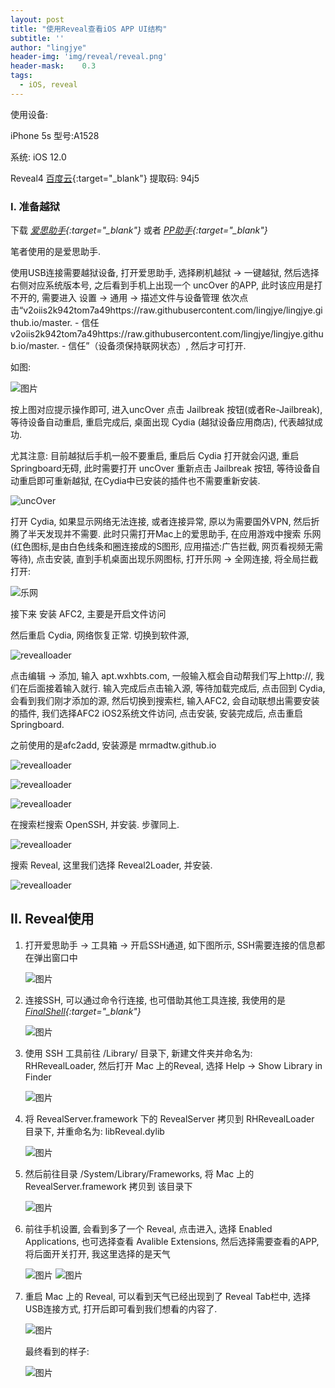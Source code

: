 ```yaml
---
layout: post
title: "使用Reveal查看iOS APP UI结构"
subtitle: ''
author: "lingjye"
header-img: 'img/reveal/reveal.png'
header-mask:	0.3
tags:
  - iOS, reveal
---
```


使用设备:

iPhone 5s 型号:A1528

系统: iOS 12.0

Reveal4 [百度云](https://pan.baidu.com/s/1h-URB9TT2XW4MxJWUkJx6Q){:target="_blank"} 提取码: 94j5

### I. 准备越狱

下载 *[爱思助手](https://www.i4.cn/?utm_source=baidu_pz&tm_class=biaoti){:target="_blank"}* 或者 *[PP助手](https://pro.25pp.com/){:target="_blank"}*

笔者使用的是爱思助手. 

使用USB连接需要越狱设备, 打开爱思助手, 选择刷机越狱 -> 一键越狱, 然后选择右侧对应系统版本号, 之后看到手机上出现一个 uncOver 的APP, 此时该应用是打不开的, 需要进入 设置 -> 通用 -> 描述文件与设备管理 依次点击“v2oiis2k942tom7a49https://raw.githubusercontent.com/lingjye/lingjye.github.io/master. - 信任v2oiis2k942tom7a49https://raw.githubusercontent.com/lingjye/lingjye.github.io/master. - 信任”（设备须保持联网状态）, 然后才可打开.

如图:

![图片](https://raw.githubusercontent.com/lingjye/lingjye.github.io/master/img/reveal/i4-1.png)

按上图对应提示操作即可, 进入uncOver 点击 Jailbreak 按钮(或者Re-Jailbreak), 等待设备自动重启, 重启完成后, 桌面出现 Cydia (越狱设备应用商店), 代表越狱成功. 

尤其注意: 目前越狱后手机一般不要重启, 重启后 Cydia 打开就会闪退, 重启Springboard无碍, 此时需要打开 uncOver 重新点击 Jailbreak 按钮, 等待设备自动重启即可重新越狱, 在Cydia中已安装的插件也不需要重新安装.

![uncOver](https://raw.githubusercontent.com/lingjye/lingjye.github.io/master/img/reveal/i4-2.png)

打开 Cydia, 如果显示网络无法连接, 或者连接异常, 原以为需要国外VPN, 然后折腾了半天发现并不需要. 此时只需打开Mac上的爱思助手, 在应用游戏中搜索 乐网(红色图标,是由白色线条和圈连接成的S图形, 应用描述:广告拦截, 网页看视频无需等待), 点击安装, 直到手机桌面出现乐网图标, 打开乐网 -> 全网连接, 将全局拦截打开:

![乐网](https://raw.githubusercontent.com/lingjye/lingjye.github.io/master/img/reveal/i4-3.png)

接下来 安装 AFC2, 主要是开启文件访问

然后重启 Cydia, 网络恢复正常. 切换到软件源,

![revealloader](https://raw.githubusercontent.com/lingjye/lingjye.github.io/master/img/reveal/i4-4-000.png)

点击编辑 -> 添加, 输入 apt.wxhbts.com, 一般输入框会自动帮我们写上http://, 我们在后面接着输入就行. 输入完成后点击输入源, 等待加载完成后, 点击回到 Cydia, 会看到我们刚才添加的源, 然后切换到搜索栏, 输入AFC2, 会自动联想出需要安装的插件, 我们选择AFC2 iOS2系统文件访问, 点击安装, 安装完成后, 点击重启Springboard. 

之前使用的是afc2add, 安装源是 mrmadtw.github.io

![revealloader](https://raw.githubusercontent.com/lingjye/lingjye.github.io/master/img/reveal/i4-4-00.png)

![revealloader](https://raw.githubusercontent.com/lingjye/lingjye.github.io/master/img/reveal/i4-4-01.png)

![revealloader](https://raw.githubusercontent.com/lingjye/lingjye.github.io/master/img/reveal/i4-4-0.png)

在搜索栏搜索 OpenSSH, 并安装. 步骤同上.

![revealloader](https://raw.githubusercontent.com/lingjye/lingjye.github.io/master/img/reveal/i4-4-1.png)

搜索 Reveal, 这里我们选择 Reveal2Loader, 并安装.

![revealloader](https://raw.githubusercontent.com/lingjye/lingjye.github.io/master/img/reveal/i4-4.png)

## II. Reveal使用


1. 打开爱思助手 -> 工具箱 -> 开启SSH通道, 如下图所示, SSH需要连接的信息都在弹出窗口中

	![图片](https://raw.githubusercontent.com/lingjye/lingjye.github.io/master/img/reveal/i4-6.png)

2. 连接SSH, 可以通过命令行连接, 也可借助其他工具连接, 我使用的是 *[FinalShell](http://www.hostbuf.com/t/988.html){:target="_blank"}*

	![图片](https://raw.githubusercontent.com/lingjye/lingjye.github.io/master/img/reveal/i4-7.png)

3. 使用 SSH 工具前往 /Library/ 目录下, 新建文件夹并命名为: RHRevealLoader, 然后打开 Mac 上的Reveal, 选择 Help -> Show Library in Finder

	![图片](https://raw.githubusercontent.com/lingjye/lingjye.github.io/master/img/reveal/i4-5.png)
	
4.	将 RevealServer.framework 下的 RevealServer 拷贝到 RHRevealLoader 目录下, 并重命名为: libReveal.dylib
	
	![图片](https://raw.githubusercontent.com/lingjye/lingjye.github.io/master/img/reveal/i4-8.png)
	
5.	然后前往目录 /System/Library/Frameworks, 将 Mac 上的 RevealServer.framework 拷贝到 该目录下
	
	![图片](https://raw.githubusercontent.com/lingjye/lingjye.github.io/master/img/reveal/i4-9.png)
	
6. 前往手机设置, 会看到多了一个 Reveal, 点击进入, 选择 Enabled Applications, 也可选择查看 Avalible Extensions, 然后选择需要查看的APP, 将后面开关打开, 我这里选择的是天气
 
	![图片](https://raw.githubusercontent.com/lingjye/lingjye.github.io/master/img/reveal/i4-10-0.png) 
	![图片](https://raw.githubusercontent.com/lingjye/lingjye.github.io/master/img/reveal/i4-10.png) 
	
7. 重启 Mac 上的 Reveal, 可以看到天气已经出现到了 Reveal Tab栏中, 选择USB连接方式, 打开后即可看到我们想看的内容了. 

	![图片](https://raw.githubusercontent.com/lingjye/lingjye.github.io/master/img/reveal/i4-11.png)
	
	最终看到的样子:
	
	![图片](https://raw.githubusercontent.com/lingjye/lingjye.github.io/master/img/reveal/i4-12.png)
